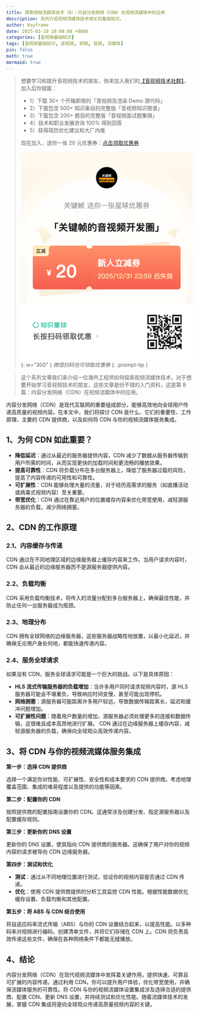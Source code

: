 ```yaml
---
title: 探索视频流媒体技术（8）：内容分发网络（CDN）在视频流媒体中的应用
description: 系列介绍视频流媒体技术相关的基础知识。
author: Keyframe
date: 2025-03-10 18:08:08 +0800
categories: [音视频基础知识]
tags: [音视频基础知识, 音视频, 视频, 音频, 流媒体]
pin: false
math: true
mermaid: true
---
```


>想要学习和提升音视频技术的朋友，快来加入我们的<a href="https://t.zsxq.com/jRprT" target="_blank" rel="noopener noreferrer">【音视频技术社群】</a>，加入后你就能：
>
>- 1）下载 30+ 个开箱即用的「音视频及渲染 Demo 源代码」
>- 2）下载包含 500+ 知识条目的完整版「音视频知识图谱」
>- 3）下载包含 200+ 题目的完整版「音视频面试题集锦」
>- 4）技术和职业发展咨询 100% 得到回答
>- 5）获得简历优化建议和大厂内推
>  
>现在加入，送你一张 20 元优惠券：<a href="https://t.zsxq.com/jRprT" target="_blank" rel="noopener noreferrer">点击领取优惠券</a>
>
>![知识星球新人优惠券](assets/img/keyframe-zsxq-coupon.png){: w="300" }
>_微信扫码也可领取优惠券_
{: .prompt-tip }

>这个系列文章我们来介绍一位海外工程师如何探索视频流媒体技术，对于想要开始学习音视频技术的朋友，这些文章是份不错的入门资料，这是第 8 篇：内容分发网络（CDN）在视频流媒体中的应用。


内容分发网络（CDN）是现代互联网的重要组成部分，能够高效地向全球用户传递高质量的视频内容。在本文中，我们将探讨 CDN 是什么、它们的重要性、工作原理、主要的 CDN 提供商，以及如何将 CDN 与你的视频流媒体服务集成。

## 1、为何 CDN 如此重要？

- **降低延迟**：通过从最近的服务器提供内容，CDN 减少了数据从服务器传输到用户所需的时间，从而实现更快的加载时间和更流畅的播放效果。
- **提高可靠性**：CDN 将负载分布在多台服务器上，降低了服务器过载的风险，提高了内容传递的可用性和可靠性。
- **可扩展性**：CDN 能够处理大量的流量，对于经历高需求的服务（如直播活动或病毒式视频内容）至关重要。
- **带宽优化**：CDN 通过在靠近用户的位置缓存内容来优化带宽使用，减轻源服务器的负载，减少网络拥塞。

## 2、CDN 的工作原理

### 2.1、内容缓存与传递

CDN 通过在不同地理区域的边缘服务器上缓存内容来工作。当用户请求内容时，CDN 会从最近的边缘服务器而不是源服务器提供内容。

### 2.2、负载均衡

CDN 采用负载均衡技术，将传入的流量分配到多台服务器上，确保最佳性能，并防止任何一台服务器成为瓶颈。

### 2.3、地理分布

CDN 拥有全球网络的边缘服务器，这些服务器战略性地放置，以最小化延迟，并确保无论用户身处何地，都能快速传递内容。

### 2.4、服务全球请求

如果没有 CDN，服务全球请求可能是一个巨大的挑战。以下是具体原因：

- **HLS 流式传输服务器的负载增加**：当许多用户同时请求视频内容时，源 HLS 服务器可能会不堪重负，导致响应时间变慢，甚至可能出现停机。
- **网络拥塞**：源服务器可能距离许多用户较远，导致数据传输距离长，延迟和缓冲问题增加。
- **可扩展性问题**：随着用户数量的增加，源服务器必须处理更多的连接和数据传输，这很难且成本高昂地进行扩展。
CDN 通过在边缘服务器上缓存内容，减轻源服务器的负载，确保向全球观众高效传递内容。

## 3、将 CDN 与你的视频流媒体服务集成

**第一步：选择 CDN 提供商**

选择一个满足你对性能、可扩展性、安全性和成本要求的 CDN 提供商。考虑地理覆盖范围、集成的难易程度以及提供的功能等因素。

**第二步：配置你的 CDN**

按照提供商的配置指南设置你的 CDN。这通常涉及创建分发、指定源服务器以及配置缓存规则。

**第三步：更新你的 DNS 设置**

更新你的 DNS 设置，使其指向 CDN 提供商的服务器。这确保了用户对你的视频内容的请求被导向 CDN 边缘服务器。

**第四步：测试和优化**

- **测试**：通过从不同地理位置进行测试，验证你的视频内容是否通过 CDN 传递。
- **优化**：使用 CDN 提供商提供的分析工具监控 CDN 性能。根据性能数据优化缓存设置、负载均衡和其他配置。

**第五步：将 ABS 与 CDN 结合使用**

将自适应码率流式传输（ABS）与你的 CDN 设置结合起来，以提高性能。以多种码率对视频进行编码，创建清单文件，并将它们存储在 CDN 上。CDN 将负责高效传递这些文件，确保在各种网络条件下都能无缝播放。

## 4、结论

内容分发网络（CDN）在现代视频流媒体中发挥着关键作用，提供快速、可靠且可扩展的内容传递。通过利用 CDN，你可以提升用户体验，优化带宽使用，并确保流媒体服务的可靠性。将 CDN 与你的视频流媒体设置集成涉及选择合适的提供商、配置 CDN、更新 DNS 设置，并持续测试和优化性能。随着流媒体技术的发展，掌握 CDN 集成将是向全球观众传递高质量视频内容的关键。

